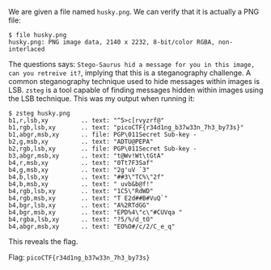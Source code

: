 We are given a file named `husky.png`. 
We can verify that it is actually a PNG file:
```console
$ file husky.png
husky.png: PNG image data, 2140 x 2232, 8-bit/color RGBA, non-interlaced
```
The questions says: `Stego-Saurus hid a message for you in this image, can you retreive it?`, implying that this is a steganography challenge.
A common steganography technique used to hide messages within images is LSB.
`zsteg` is a tool capable of finding messages hidden within images using the LSB technique.
This was my output when running it:
```console
$ zsteg husky.png
b1,r,lsb,xy         .. text: "^5>c[rvyzrf@"
b1,rgb,lsb,xy       .. text: "picoCTF{r34d1ng_b37w33n_7h3_by73s}"
b1,abgr,msb,xy      .. file: PGP\011Secret Sub-key -
b2,g,msb,xy         .. text: "ADTU@PEPA"
b2,rgb,lsb,xy       .. file: PGP\011Secret Sub-key -
b3,abgr,msb,xy      .. text: "t@Wv!Wt\tGtA"
b4,r,msb,xy         .. text: "0Tt7F3Saf"
b4,g,msb,xy         .. text: "2g'uV `3"
b4,b,lsb,xy         .. text: "##3\"TC%\"2f"
b4,b,msb,xy         .. text: " uvb&b@f!"
b4,rgb,lsb,xy       .. text: "1C5\"RdWD"
b4,rgb,msb,xy       .. text: "T E2d##B#VuQ`"
b4,bgr,lsb,xy       .. text: "A%2RTdGG"
b4,bgr,msb,xy       .. text: "EPD%4\"c\"#CUVqa "
b4,rgba,lsb,xy      .. text: "?5/%/d_tO"
b4,abgr,msb,xy      .. text: "EO%O#/c/2/C_e_q"
```
This reveals the flag.

Flag: `picoCTF{r34d1ng_b37w33n_7h3_by73s}`

